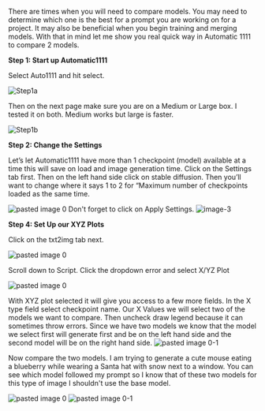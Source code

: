There are times when you will need to compare models. You may need to determine which one is the best for a prompt you are working on for a project. It may also be beneficial when you begin training and merging models. With that in mind let me show you real quick way in Automatic 1111 to compare 2 models.

**Step 1: Start up Automatic1111** 

Select Auto1111 and hit select.

![Step1a](https://github.com/ColorblindAdam/AITutorials/assets/130062936/786c0899-8e0d-42d6-a6c2-d40c2db864df)

Then on the next page make sure you are on a Medium or Large box. I tested it on both. Medium works but large is faster.

![Step1b](https://github.com/ColorblindAdam/AITutorials/assets/130062936/d6c8b0ec-ba51-40cb-ae46-50eceffbdc9f)

**Step 2: Change the Settings**

Let’s let Automatic1111 have more than 1 checkpoint (model) available at a time this will save on load and image generation time. Click on the Settings tab first. Then on the left hand side click on stable diffusion. Then you’ll want to change where it says 1 to 2 for “Maximum number of checkpoints loaded as the same time.

![pasted image 0](https://github.com/ColorblindAdam/AITutorials/assets/130062936/03e93c20-5dd4-4281-b228-f5cd2efd617e)
Don't forget to click on Apply Settings.
![image-3](https://github.com/ColorblindAdam/AITutorials/assets/130062936/b34d709d-56b1-46ac-bf44-c66cc945ac1b)

**Step 4: Set Up our XYZ Plots**

Click on the txt2img tab next.

![pasted image 0](https://github.com/ColorblindAdam/AITutorials/assets/130062936/b16b321d-7d0e-4099-a903-2beddf34f91b)

Scroll down to Script. Click the dropdown error and select X/YZ Plot

![pasted image 0](https://github.com/ColorblindAdam/AITutorials/assets/130062936/3298f1e7-24e6-4a8d-adf1-97a0d8c6e71e)

With XYZ plot selected it will give you access to a few more fields. In the X type field select checkpoint name. Our  X Values we will select two of the models we want to compare.  Then uncheck draw legend because it can sometimes throw errors. Since we have two models we know that the model we select first will generate first and be on the left hand side and the second model will be on the right hand side.
![pasted image 0-1](https://github.com/ColorblindAdam/AITutorials/assets/130062936/3ea44a5d-f466-49a7-89d9-9ace6995b512)

Now compare the two models. I am trying to generate a cute mouse eating a blueberry while wearing a Santa hat with snow next to a window. You can see which model followed my prompt so I know that of these two models for this type of image I shouldn't use the base model.

![pasted image 0](https://github.com/ColorblindAdam/AITutorials/assets/130062936/548f9d24-5879-4367-8f03-5b0bb70ea6a8)
![pasted image 0-1](https://github.com/ColorblindAdam/AITutorials/assets/130062936/11135dfc-2686-4eb9-9169-aa37892ebef3)
